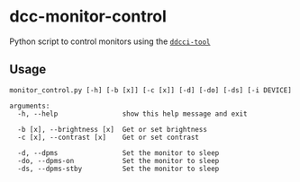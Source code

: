 
# dcc-monitor-control

Python script to control monitors using the [`ddcci-tool`](http://jaffar.cs.msu.su/oleg/ddcci/)


## Usage

    monitor_control.py [-h] [-b [x]] [-c [x]] [-d] [-do] [-ds] [-i DEVICE]
    
    arguments:
      -h, --help                show this help message and exit
    
      -b [x], --brightness [x]  Get or set brightness
      -c [x], --contrast [x]    Get or set contrast
    
      -d, --dpms                Set the monitor to sleep
      -do, --dpms-on            Set the monitor to sleep
      -ds, --dpms-stby          Set the monitor to sleep
